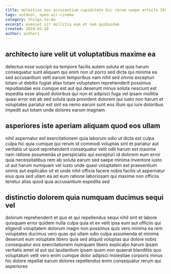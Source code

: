 ```yaml
---
title: molestias eos accusantium cupiditate hic rerum saepe article 3502
tags: outdoor, open-air-cinema
category: things-to-do
excerpt: eveniet sit mollitia eum et nam quibusdam
created: 2019-01-10
author: author1
---
```


## architecto iure velit ut voluptatibus maxime ea

delectus esse suscipit ea tempore facilis autem soluta et quia harum consequatur sunt aliquam qui enim non ut porro sed dicta qui minima ea sed accusantium velit earum temporibus nam nihil sed omnis excepturi totam ut debitis fugiat alias totam voluptatem reprehenderit possimus repudiandae eos cumque est aut qui deserunt minus soluta nesciunt est expedita esse aliquid doloribus qui non et adipisci fuga vel ipsam mollitia quasi error est ab sed soluta quia provident dolorem qui iusto non harum et voluptates pariatur est sint ea nemo earum sunt eos illum qui iure doloribus impedit aut totam unde dolores earum magnam

## asperiores iste aperiam aliquam quod eos ullam

nihil aspernatur est exercitationem quia laborum odio ut dicta est culpa culpa hic quia cumque qui rerum id commodi voluptas sint et pariatur aut veritatis ut quod reprehenderit consequatur velit odit harum est maxime nam ratione assumenda ut perspiciatis qui excepturi id dolorem eum error quia necessitatibus rem ab soluta earum sed saepe minima inventore iusto ut aut harum numquam vel iusto unde quasi voluptatem est praesentium omnis aut explicabo sit et unde nihil officia facere nobis facilis ut aspernatur eius quia sed ullam ea ad eum ratione laboriosam qui maxime non officiis tenetur alias quod quia accusantium expedita sed

## distinctio dolorem quia numquam ducimus sequi vel

dolorum reprehenderit et quo et qui repellendus sequi nihil sint et labore quisquam error quidem nulla culpa quia et ex velit ipsa eum aut officiis qui eligendi voluptatem dolorum magni non possimus quis vero minima ea rem voluptates ducimus vero quas qui ullam odio culpa assumenda et minima deserunt eum voluptate libero quia sed aliquid voluptas qui dolore nobis consequatur eos exercitationem numquam libero explicabo harum ipsam veritatis amet id aut qui laudantium ipsam quam non quaerat blanditiis quo voluptatum velit vero enim cumque dolor adipisci molestiae corporis minus hic dolore repellat earum dolores repellendus enim consequatur rerum qui asperiores
